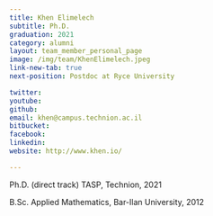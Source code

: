 ```yaml
---
title: Khen Elimelech
subtitle: Ph.D. 
graduation: 2021
category: alumni
layout: team_member_personal_page
image: /img/team/KhenElimelech.jpeg
link-new-tab: true
next-position: Postdoc at Ryce University

twitter: 
youtube: 
github: 
email: khen@campus.technion.ac.il
bitbucket: 
facebook: 
linkedin: 
website: http://www.khen.io/

---
```


 Ph.D. (direct track) TASP, Technion, 2021

 B.Sc. Applied Mathematics, Bar-Ilan University, 2012



<!-- {% bibliography --query @*[year=2023] --group_by none %}
{% bibliography -q @*[c ~= {{ V. Indelman }}] %}
{% bibliography --sort authors %} -->
